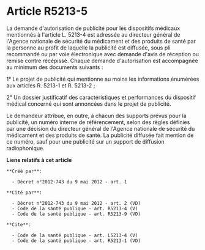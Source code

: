 # Article R5213-5

La demande d'autorisation de publicité pour les dispositifs médicaux mentionnés à l'article L. 5213-4 est adressée au
directeur général de l'Agence nationale de sécurité du médicament et des produits de santé par la personne au profit de
laquelle la publicité est diffusée, sous pli recommandé ou par voie électronique avec demande d'avis de réception ou remise
contre récépissé. Chaque demande d'autorisation est accompagnée au minimum des documents suivants : 

1° Le projet de publicité qui mentionne au moins les informations énumérées aux articles R. 5213-1 et R. 5213-2 ; 

2° Un dossier justificatif des caractéristiques et performances du dispositif médical concerné qui sont annoncées dans le
projet de publicité. 

Le demandeur attribue, en outre, à chacun des supports prévus pour la publicité, un numéro interne de référencement, selon
des règles définies par une décision du directeur général de l'Agence nationale de sécurité du médicament et des produits de
santé. La publicité diffusée fait mention de ce numéro, sauf pour une publicité sur un support de diffusion radiophonique.

**Liens relatifs à cet article**

	**Créé par**:

	  - Décret n°2012-743 du 9 mai 2012 - art. 1

	**Cité par**:

	  - Décret n°2012-743 du 9 mai 2012 - art. 2 (VD)
	  - Code de la santé publique - art. R5213-4 (V)
	  - Code de la santé publique - art. R5213-9 (VD)

	**Cite**:

	  - Code de la santé publique - art. L5213-4 (V)
	  - Code de la santé publique - art. R5213-1 (VD)
